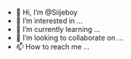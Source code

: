- 👋 Hi, I’m @Siijeboy
- 👀 I’m interested in ...
- 🌱 I’m currently learning ...
- 💞️ I’m looking to collaborate on ...
- 📫 How to reach me ...

<!---
Siijeboy/Siijeboy is a ✨ special ✨ repository because its `README.md` (this file) appears on your GitHub profile.
You can click the Preview link to take a look at your changes.
--->
